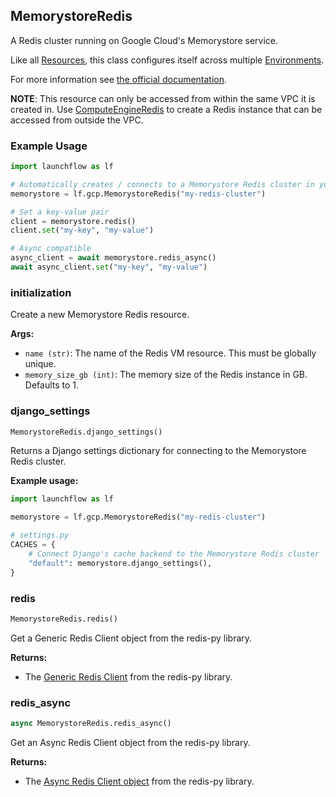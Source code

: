 ## MemorystoreRedis

A Redis cluster running on Google Cloud's Memorystore service.

Like all [Resources](/docs/concepts/resources), this class configures itself across multiple [Environments](/docs/concepts/environments).

For more information see [the official documentation](https://cloud.google.com/memorystore/docs/redis).

**NOTE**: This resource can only be accessed from within the same VPC it is created in.
Use [ComputeEngineRedis](/reference/gcp-resources/compute-engine#compute-engine-redis) to create a Redis instance that can be accessed from outside the VPC.

### Example Usage
```python
import launchflow as lf

# Automatically creates / connects to a Memorystore Redis cluster in your GCP project
memorystore = lf.gcp.MemorystoreRedis("my-redis-cluster")

# Set a key-value pair
client = memorystore.redis()
client.set("my-key", "my-value")

# Async compatible
async_client = await memorystore.redis_async()
await async_client.set("my-key", "my-value")
```

### initialization

Create a new Memorystore Redis resource.

**Args:**
- `name (str)`: The name of the Redis VM resource. This must be globally unique.
- `memory_size_gb (int)`: The memory size of the Redis instance in GB. Defaults to 1.

### django\_settings

```python
MemorystoreRedis.django_settings()
```

Returns a Django settings dictionary for connecting to the Memorystore Redis cluster.

**Example usage:**
```python
import launchflow as lf

memorystore = lf.gcp.MemorystoreRedis("my-redis-cluster")

# settings.py
CACHES = {
    # Connect Django's cache backend to the Memorystore Redis cluster
    "default": memorystore.django_settings(),
}
```

### redis

```python
MemorystoreRedis.redis()
```

Get a Generic Redis Client object from the redis-py library.

**Returns:**
- The [Generic Redis Client](https://redis-py.readthedocs.io/en/stable/connections.html#generic-client) from the redis-py library.

### redis\_async

```python
async MemorystoreRedis.redis_async()
```

Get an Async Redis Client object from the redis-py library.

**Returns:**
- The [Async Redis Client object](https://redis-py.readthedocs.io/en/stable/connections.html#async-client) from the redis-py library.
